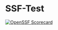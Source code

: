 # SSF-Test

[![OpenSSF Scorecard](https://api.scorecard.dev/projects/github.com/Sinowa-Programming/SSF-Test/badge)](https://scorecard.dev/viewer/?uri=github.com/Sinowa-Programming/SSF-Test)
